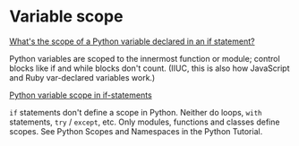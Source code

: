 # Variable scope

[What's the scope of a Python variable declared in an if statement?](http://stackoverflow.com/questions/2829528/whats-the-scope-of-a-python-variable-declared-in-an-if-statement)

Python variables are scoped to the innermost function or module; control blocks like if and while blocks don't count. (IIUC, this is also how JavaScript and Ruby var-declared variables work.)

[Python variable scope in if-statements](http://stackoverflow.com/questions/7382638/python-variable-scope-in-if-statements)

`if` statements don't define a scope in Python. Neither do loops, `with` statements, `try` / `except`, etc. Only modules, functions and classes define scopes. See Python Scopes and Namespaces in the Python Tutorial.